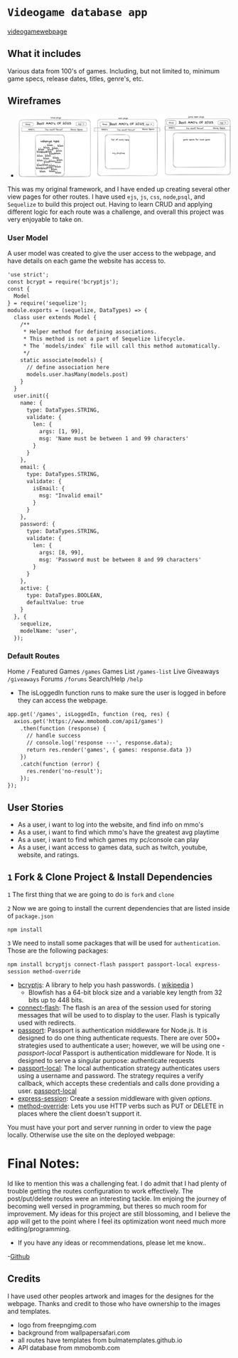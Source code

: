# `Videogame database app`
[videogamewebpage](https://videogamewebpage.herokuapp.com/)


## What it includes
Various data from 100's of games. Including, but not limited to,
minimum game specs, release dates, titles, genre's, etc.

## Wireframes
- ![excalidraw](/images/Untitled-2023-05-23-2230.png)

This was my original framework, and I have ended up creating several other view pages for other routes. I have used `ejs`, `js`, `css`, `node`,`psql`, and `Sequelize` to build this project out. Having to learn CRUD and applying different logic for each route was a challenge, and overall this project was very enjoyable to take on.

### User Model
A user model was created to give the user access to the webpage, and have details on each game the website has access to.

```JS
'use strict';
const bcrypt = require('bcryptjs');
const {
  Model
} = require('sequelize');
module.exports = (sequelize, DataTypes) => {
  class user extends Model {
    /**
     * Helper method for defining associations.
     * This method is not a part of Sequelize lifecycle.
     * The `models/index` file will call this method automatically.
     */
    static associate(models) {
      // define association here
      models.user.hasMany(models.post)
    }
  }
  user.init({
    name: {
      type: DataTypes.STRING,
      validate: {
        len: {
          args: [1, 99],
          msg: 'Name must be between 1 and 99 characters'
        }
      }
    },
    email: {
      type: DataTypes.STRING,
      validate: {
        isEmail: {
          msg: "Invalid email"
        }
      }
    },
    password: {
      type: DataTypes.STRING,
      validate: {
        len: {
          args: [8, 99],
          msg: 'Password must be between 8 and 99 characters'
        }
      }
    },
    active: {
      type: DataTypes.BOOLEAN,
      defaultValue: true
    }
  }, {
    sequelize,
    modelName: 'user',
  });

```

### Default Routes
Home `/`
Featured Games `/games`
Games List `/games-list`
Live Giveaways  `/giveaways`
Forums `/forums`
Search/Help `/help`

- The isLoggedIn function runs to make sure the user is logged in before they can access the webpage.

```JS
app.get('/games', isLoggedIn, function (req, res) {
  axios.get('https://www.mmobomb.com/api1/games')
    .then(function (response) {
      // handle success
      // console.log('response ---', response.data);
      return res.render('games', { games: response.data })
    })
    .catch(function (error) {
      res.render('no-result');
    });
});

```


## User Stories
- As a user, i want to log into the website, and find info on mmo's
- As a user, i want to find which mmo's have the greatest avg playtime
- As a user, i want to find which games my pc/console can play
- As a user, i want access to games data, such as twitch, youtube, website, and ratings.

## `1` Fork & Clone Project & Install Dependencies
`1` The first thing that we are going to do is `fork` and `clone`

`2` Now we are going to install the current dependencies that are listed inside of `package.json`
```text
npm install
```

`3` We need to install some packages that will be used for `authentication`. Those are the following packages:

```text
npm install bcryptjs connect-flash passport passport-local express-session method-override
```
-  [bcryptjs](https://www.npmjs.com/package/bcryptjs): A library to help you hash passwords. ( [wikipedia](https://en.wikipedia.org/wiki/Bcrypt) ) 
    - Blowfish has a 64-bit block size and a variable key length from 32 bits up to 448 bits.
- [connect-flash](https://github.com/jaredhanson/connect-flash): The flash is an area of the session used for storing messages that will be used to to display to the user. Flash is typically used with redirects.
- [passport](https://www.passportjs.org/docs/): Passport is authentication middleware for Node.js. It is designed to do one thing authenticate requests. There are over 500+ strategies used to authenticate a user; however, we will be using one - *passport-local* Passport is authentication middleware for Node. It is designed to serve a singular purpose: authenticate requests
- [passport-local](http://www.passportjs.org/packages/passport-local/): The local authentication strategy authenticates users using a username and password. The strategy requires a verify callback, which accepts these credentials and calls done providing a user. [passport-local](http://www.passportjs.org/packages/passport-local/)
- [express-session](https://github.com/expressjs/session): Create a session middleware with given *options*.
- [method-override](https://github.com/expressjs/method-override): Lets you use HTTP verbs such as PUT or DELETE in places where the client doesn't support it.

You must have your port and server running in order to view the page locally. Otherwise use the site on the deployed webpage:

# Final Notes:
Id like to mention this was a challenging feat. I do admit that I had plenty of trouble getting the routes configuration to work effectively. The post/put/delete routes were an interesting tackle. Im enjoing the journey of becoming well versed in programming, but theres so much room for improvement. My ideas for this project are still blossoming, and I believe the app will get to the point where I feel its optimization wont need much more editing/programming.

- If you have any ideas or recommendations, please let me know..

-[Github](github.com/Epaiva14)

## Credits

I have used other peoples artwork and images for the designes for the webpage. Thanks and credit to those who have ownership to the images and templates.

- logo from freepngimg.com
- background from wallpapersafari.com
- all routes have templates from bulmatemplates.github.io
- API database from mmobomb.com
